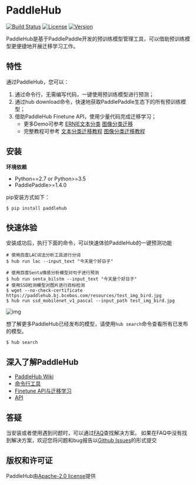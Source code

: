 # PaddleHub

[![Build Status](https://travis-ci.org/PaddlePaddle/PaddleHub.svg?branch=develop)](https://travis-ci.org/PaddlePaddle/PaddleHub)
[![License](https://img.shields.io/badge/license-Apache%202-blue.svg)](LICENSE)
[![Version](https://img.shields.io/github/release/PaddlePaddle/PaddleHub.svg)](https://github.com/PaddlePaddle/PaddleHub/releases)

PaddleHub是基于PaddlePaddle开发的预训练模型管理工具，可以借助预训练模型更便捷地开展迁移学习工作。

## 特性

通过PaddleHub，您可以：

1. 通过命令行，无需编写代码，一键使用预训练模型进行预测；
2. 通过hub download命令，快速地获取PaddlePaddle生态下的所有预训练模型；
3. 借助PaddleHub Finetune API，使用少量代码完成迁移学习；
   - 更多Demo可参考 [ERNIE文本分类](https://github.com/PaddlePaddle/PaddleHub/tree/develop/demo/text-classification) [图像分类迁移](https://github.com/PaddlePaddle/PaddleHub/tree/develop/demo/image-classification)
   - 完整教程可参考 [文本分类迁移教程](https://github.com/PaddlePaddle/PaddleHub/wiki/PaddleHub%E6%96%87%E6%9C%AC%E5%88%86%E7%B1%BB%E8%BF%81%E7%A7%BB%E6%95%99%E7%A8%8B)  [图像分类迁移教程](https://github.com/PaddlePaddle/PaddleHub/wiki/PaddleHub%E5%9B%BE%E5%83%8F%E5%88%86%E7%B1%BB%E8%BF%81%E7%A7%BB%E6%95%99%E7%A8%8B)

## 安装

**环境依赖**
* Python==2.7 or Python>=3.5
* PaddlePaddle>=1.4.0

pip安装方式如下：

```shell
$ pip install paddlehub
```

## 快速体验

安装成功后，执行下面的命令，可以快速体验PaddleHub的一键预测功能

```shell
# 使用百度LAC词法分析工具进行分词
$ hub run lac --input_text "今天是个好日子"

# 使用百度Senta情感分析模型对句子进行预测
$ hub run senta_bilstm --input_text "今天是个好日子"
# 使用SSD检测模型对图片进行目标检测
$ wget --no-check-certificate https://paddlehub.bj.bcebos.com/resources/test_img_bird.jpg
$ hub run ssd_mobilenet_v1_pascal --input_path test_img_bird.jpg
```
![img](https://raw.githubusercontent.com/PaddlePaddle/PaddleHub/develop/docs/imgs/test_img_bird_output.jpg)

想了解更多PaddleHub已经发布的模型，请使用`hub search`命令查看所有已发布的模型。

```shell
$ hub search
```

## 深入了解PaddleHub
* [PaddleHub Wiki](https://github.com/PaddlePaddle/PaddleHub/wiki)
* [命令行工具](https://github.com/PaddlePaddle/PaddleHub/wiki/PaddleHub%E5%91%BD%E4%BB%A4%E8%A1%8C%E5%B7%A5%E5%85%B7)
* [Finetune API与迁移学习](https://github.com/PaddlePaddle/PaddleHub/wiki/PaddleHub%E4%B8%8E%E8%BF%81%E7%A7%BB%E5%AD%A6%E4%B9%A0)
* [API](https://github.com/PaddlePaddle/PaddleHub/wiki/PaddleHub-Finetune-API)

## 答疑

当安装或者使用遇到问题时，可以通过[FAQ](https://github.com/PaddlePaddle/PaddleHub/wiki/PaddleHub-FAQ)查找解决方案。
如果在FAQ中没有找到解决方案，欢迎您将问题和bug报告以[Github Issues](https://github.com/PaddlePaddle/PaddleHub/issues)的形式提交

## 版权和许可证
PaddleHub由[Apache-2.0 license](LICENSE)提供
